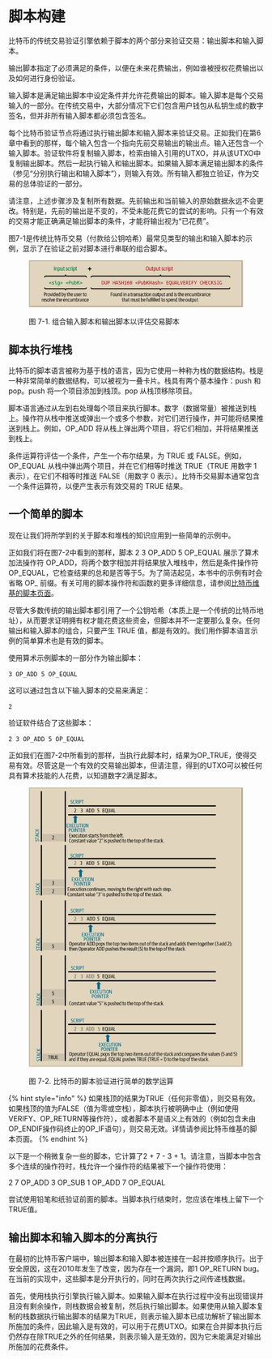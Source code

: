 # 脚本构建

比特币的传统交易验证引擎依赖于脚本的两个部分来验证交易：输出脚本和输入脚本。&#x20;

输出脚本指定了必须满足的条件，以便在未来花费输出，例如谁被授权花费输出以及如何进行身份验证。&#x20;

输入脚本是满足输出脚本中设定条件并允许花费输出的脚本。输入脚本是每个交易输入的一部分。在传统交易中，大部分情况下它们包含用户钱包从私钥生成的数字签名，但并非所有输入脚本都必须包含签名。&#x20;

每个比特币验证节点将通过执行输出脚本和输入脚本来验证交易。正如我们在第6章中看到的那样，每个输入包含一个指向先前交易输出的输出点。输入还包含一个输入脚本。验证软件将复制输入脚本，检索由输入引用的UTXO，并从该UTXO中复制输出脚本。然后一起执行输入和输出脚本。如果输入脚本满足输出脚本的条件（参见“分别执行输出和输入脚本”），则输入有效。所有输入都独立验证，作为交易的总体验证的一部分。&#x20;

请注意，上述步骤涉及复制所有数据。先前输出和当前输入的原始数据永远不会更改。特别是，先前的输出是不变的，不受未能花费它的尝试的影响。只有一个有效的交易才能正确满足输出脚本的条件，才能将输出视为“已花费”。&#x20;

图7-1是传统比特币交易（付款给公钥哈希）最常见类型的输出和输入脚本的示例，显示了在验证之前对脚本进行串联的组合脚本。

<figure><img src="../../.gitbook/assets/7.1.png" alt=""><figcaption><p>图 7-1.  组合输入脚本和输出脚本以评估交易脚本</p></figcaption></figure>

## 脚本执行堆栈

 比特币的脚本语言被称为基于栈的语言，因为它使用一种称为栈的数据结构。栈是一种非常简单的数据结构，可以被视为一叠卡片。栈具有两个基本操作：push 和 pop。push 将一个项目添加到栈顶。pop 从栈顶移除项目。

脚本语言通过从左到右处理每个项目来执行脚本。数字（数据常量）被推送到栈上。操作符从栈中推送或弹出一个或多个参数，对它们进行操作，并可能将结果推送到栈上。例如，OP\_ADD 将从栈上弹出两个项目，将它们相加，并将结果推送到栈上。

条件运算符评估一个条件，产生一个布尔结果，为 TRUE 或 FALSE。例如，OP\_EQUAL 从栈中弹出两个项目，并在它们相等时推送 TRUE（TRUE 用数字 1 表示），在它们不相等时推送 FALSE（用数字 0 表示）。比特币交易脚本通常包含一个条件运算符，以便产生表示有效交易的 TRUE 结果。

## 一个简单的脚本

现在让我们将所学到的关于脚本和堆栈的知识应用到一些简单的示例中。

正如我们将在图7-2中看到的那样，脚本 2 3 OP\_ADD 5 OP\_EQUAL 展示了算术加法操作符 OP\_ADD，将两个数字相加并将结果放入堆栈中，然后是条件操作符 OP\_EQUAL，它检查结果的总和是否等于5。为了简洁起见，本书中的示例有时会省略 OP\_ 前缀。有关可用的脚本操作符和函数的更多详细信息，请参阅[比特币维基的脚本页面](https://en.bitcoin.it/wiki/Script)。

尽管大多数传统的输出脚本都引用了一个公钥哈希（本质上是一个传统的比特币地址），从而要求证明拥有权才能花费这些资金，但脚本并不一定要那么复杂。任何输出和输入脚本的组合，只要产生 TRUE 值，都是有效的。我们用作脚本语言示例的简单算术也是有效的脚本。

使用算术示例脚本的一部分作为输出脚本：

```
3 OP_ADD 5 OP_EQUAL
```

这可以通过包含以下输入脚本的交易来满足：

```
2
```

验证软件结合了这些脚本：

```
2 3 OP_ADD 5 OP_EQUAL
```

 正如我们在图7-2中所看到的那样，当执行此脚本时，结果为OP\_TRUE，使得交易有效。尽管这是一个有效的交易输出脚本，但请注意，得到的UTXO可以被任何具有算术技能的人花费，以知道数字2满足脚本。

<figure><img src="../../.gitbook/assets/7.2.png" alt=""><figcaption><p>图 7-2.  比特币的脚本验证进行简单的数学运算</p></figcaption></figure>

{% hint style="info" %}
如果栈顶的结果为TRUE（任何非零值），则交易有效。如果栈顶的值为FALSE（值为零或空栈），脚本执行被明确中止（例如使用VERIFY、OP\_RETURN等操作符），或者脚本不是语义上有效的（例如包含未由OP\_ENDIF操作码终止的OP\_IF语句），则交易无效。详情请参阅比特币维基的脚本页面。
{% endhint %}

以下是一个稍微复杂一些的脚本，它计算了2 + 7 - 3 + 1。请注意，当脚本中包含多个连续的操作符时，栈允许一个操作符的结果被下一个操作符使用：

2 7 OP\_ADD 3 OP\_SUB 1 OP\_ADD 7 OP\_EQUAL

尝试使用铅笔和纸验证前面的脚本。当脚本执行结束时，您应该在堆栈上留下一个TRUE值。

## 输出脚本和输入脚本的分离执行

在最初的比特币客户端中，输出脚本和输入脚本被连接在一起并按顺序执行。出于安全原因，这在2010年发生了改变，因为存在一个漏洞，即1 OP\_RETURN bug。在当前的实现中，这些脚本是分开执行的，同时在两次执行之间传递栈数据。

首先，使用栈执行引擎执行输入脚本。如果输入脚本在执行过程中没有出现错误并且没有剩余操作，则栈数据会被复制，然后执行输出脚本。如果使用从输入脚本复制的栈数据执行输出脚本的结果为TRUE，则表示输入脚本已成功解析了输出脚本所施加的条件，因此输入是有效的，可以用于花费UTXO。如果在合并脚本执行后仍然存在除TRUE之外的任何结果，则表示输入是无效的，因为它未能满足对输出所施加的花费条件。
